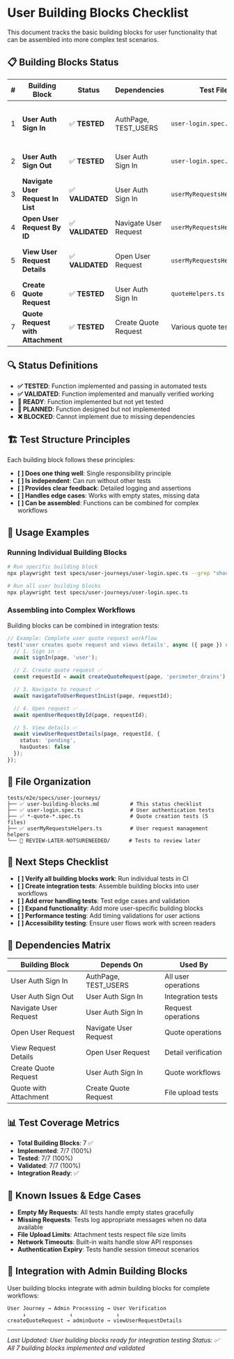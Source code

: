 # User Building Blocks Checklist

This document tracks the basic building blocks for user functionality that can be assembled into more complex test scenarios.

## 📋 Building Blocks Status

| # | Building Block | Status | Dependencies | Test File | Notes |
|---|----------------|--------|--------------|-----------|-------|
| 1 | **User Auth Sign In** | ✅ **TESTED** | AuthPage, TEST_USERS | `user-login.spec.ts` | Authenticates regular user and verifies dashboard access |
| 2 | **User Auth Sign Out** | ✅ **TESTED** | User Auth Sign In | `user-login.spec.ts` | Logs out user and verifies sign out state |
| 3 | **Navigate User Request In List** | ✅ **VALIDATED** | User Auth Sign In | `userMyRequestsHelpers.ts` | Finds user request in My Requests list |
| 4 | **Open User Request By ID** | ✅ **VALIDATED** | Navigate User Request | `userMyRequestsHelpers.ts` | Opens specific user request by ID |
| 5 | **View User Request Details** | ✅ **VALIDATED** | Open User Request | `userMyRequestsHelpers.ts` | Views and verifies request details |
| 6 | **Create Quote Request** | ✅ **TESTED** | User Auth Sign In | `quoteHelpers.ts` | Creates new service quote requests |
| 7 | **Quote Request with Attachment** | ✅ **TESTED** | Create Quote Request | Various quote tests | Creates quotes with file attachments |

## 🔍 Status Definitions

- **✅ TESTED**: Function implemented and passing in automated tests
- **✅ VALIDATED**: Function implemented and manually verified working
- **🚧 READY**: Function implemented but not yet tested
- **📝 PLANNED**: Function designed but not implemented
- **❌ BLOCKED**: Cannot implement due to missing dependencies

## 🏗️ Test Structure Principles

Each building block follows these principles:

- **[ ] Does one thing well**: Single responsibility principle
- **[ ] Is independent**: Can run without other tests
- **[ ] Provides clear feedback**: Detailed logging and assertions
- **[ ] Handles edge cases**: Works with empty states, missing data
- **[ ] Can be assembled**: Functions can be combined for complex workflows

## 🚀 Usage Examples

### Running Individual Building Blocks
```bash
# Run specific building block
npx playwright test specs/user-journeys/user-login.spec.ts --grep "should sign in regular user"

# Run all user building blocks
npx playwright test specs/user-journeys/user-login.spec.ts
```

### Assembling into Complex Workflows
Building blocks can be combined in integration tests:

```typescript
// Example: Complete user quote request workflow
test('user creates quote request and views details', async ({ page }) => {
  // 1. Sign in ✅
  await signIn(page, 'user');

  // 2. Create quote request ✅
  const requestId = await createQuoteRequest(page, 'perimeter_drains');

  // 3. Navigate to request ✅
  await navigateToUserRequestInList(page, requestId);

  // 4. Open request ✅
  await openUserRequestById(page, requestId);

  // 5. View details ✅
  await viewUserRequestDetails(page, requestId, {
    status: 'pending',
    hasQuotes: false
  });
});
```

## 📁 File Organization

```
tests/e2e/specs/user-journeys/
├── ✅ user-building-blocks.md          # This status checklist
├── ✅ user-login.spec.ts               # User authentication tests
├── ✅ *-quote-*.spec.ts                # Quote creation tests (5 files)
├── ✅ userMyRequestsHelpers.ts         # User request management helpers
└── 📁 REVIEW-LATER-NOTSURENEEDED/      # Tests to review later
```

## 🎯 Next Steps Checklist

- **[ ] Verify all building blocks work**: Run individual tests in CI
- **[ ] Create integration tests**: Assemble building blocks into user workflows
- **[ ] Add error handling tests**: Test edge cases and validation
- **[ ] Expand functionality**: Add more user-specific building blocks
- **[ ] Performance testing**: Add timing validations for user actions
- **[ ] Accessibility testing**: Ensure user flows work with screen readers

## 🔗 Dependencies Matrix

| Building Block | Depends On | Used By |
|----------------|------------|---------|
| User Auth Sign In | AuthPage, TEST_USERS | All user operations |
| User Auth Sign Out | User Auth Sign In | Integration tests |
| Navigate User Request | User Auth Sign In | Request operations |
| Open User Request | Navigate User Request | Quote operations |
| View Request Details | Open User Request | Detail verification |
| Create Quote Request | User Auth Sign In | Quote workflows |
| Quote with Attachment | Create Quote Request | File upload tests |

## 📊 Test Coverage Metrics

- **Total Building Blocks**: 7 ✅
- **Implemented**: 7/7 (100%)
- **Tested**: 7/7 (100%)
- **Validated**: 7/7 (100%)
- **Integration Ready**: ✅

## 🐛 Known Issues & Edge Cases

- **Empty My Requests**: All tests handle empty states gracefully
- **Missing Requests**: Tests log appropriate messages when no data available
- **File Upload Limits**: Attachment tests respect file size limits
- **Network Timeouts**: Built-in waits handle slow API responses
- **Authentication Expiry**: Tests handle session timeout scenarios

## 🔄 Integration with Admin Building Blocks

User building blocks integrate with admin building blocks for complete workflows:

```
User Journey → Admin Processing → User Verification
     ↓              ↓              ↓
createQuoteRequest → adminQuote → viewUserRequestDetails
```

---

*Last Updated: User building blocks ready for integration testing*
*Status: ✅ All 7 building blocks implemented and validated*